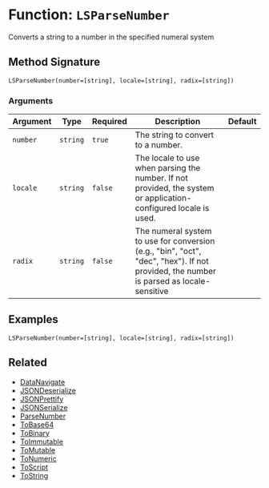 [comment]: # (Note: This documentation is generated dynamically in the build process.  To modify the contents, change the javadoc on the _invoke method of the BIF class)

# Function: `LSParseNumber`

Converts a string to a number in the specified numeral system

## Method Signature

```
LSParseNumber(number=[string], locale=[string], radix=[string])
```

### Arguments


| Argument | Type | Required | Description | Default |
|----------|------|----------|-------------|---------|
| `number` | `string` | `true` | The string to convert to a number. |  |
| `locale` | `string` | `false` | The locale to use when parsing the number. If not provided, the system or application-configured locale is used. |  |
| `radix` | `string` | `false` | The numeral system to use for conversion (e.g., "bin", "oct", "dec", "hex"). If not provided, the number is parsed as locale-sensitive |  |

## Examples

```
LSParseNumber(number=[string], locale=[string], radix=[string])
```

## Related

  * [DataNavigate](./DataNavigate.md)
  * [JSONDeserialize](./JSONDeserialize.md)
  * [JSONPrettify](./JSONPrettify.md)
  * [JSONSerialize](./JSONSerialize.md)
  * [ParseNumber](./ParseNumber.md)
  * [ToBase64](./ToBase64.md)
  * [ToBinary](./ToBinary.md)
  * [ToImmutable](./ToImmutable.md)
  * [ToMutable](./ToMutable.md)
  * [ToNumeric](./ToNumeric.md)
  * [ToScript](./ToScript.md)
  * [ToString](./ToString.md)
